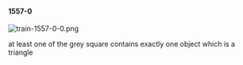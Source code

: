 #### 1557-0
![train-1557-0-0.png](https://github.com/lil-lab/nlvr/raw/master/nlvr/train/images/24/train-1557-0-0.png "train-1557-0-0.png")

at least one of the grey square contains exactly one object which is a triangle